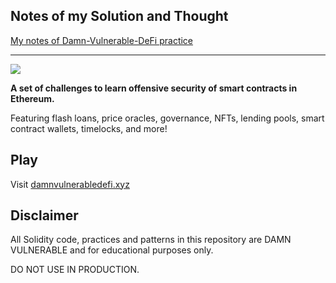 
## Notes of my Solution and Thought
[My notes of Damn-Vulnerable-DeFi practice](https://overjoyed-target-4c8.notion.site/Damn-Vulnerable-DeFi-68623017ed544e52a57c66ae221f812f)

---
![](cover.png)

**A set of challenges to learn offensive security of smart contracts in Ethereum.**

Featuring flash loans, price oracles, governance, NFTs, lending pools, smart contract wallets, timelocks, and more!

## Play

Visit [damnvulnerabledefi.xyz](https://damnvulnerabledefi.xyz)

## Disclaimer

All Solidity code, practices and patterns in this repository are DAMN VULNERABLE and for educational purposes only.

DO NOT USE IN PRODUCTION.
